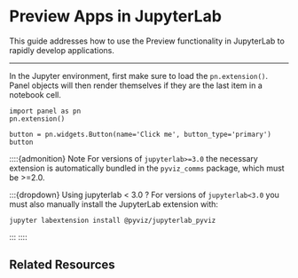 # Preview Apps in JupyterLab

This guide addresses how to use the Preview functionality in JupyterLab to rapidly develop applications.

---

In the Jupyter environment, first make sure to load the ``pn.extension()``. Panel objects will then render themselves if they are the last item in a notebook cell.

```{pyodide}
import panel as pn
pn.extension()
```

```{pyodide}
button = pn.widgets.Button(name='Click me', button_type='primary')
button
```

::::{admonition} Note
For versions of ``jupyterlab>=3.0`` the necessary extension is automatically bundled in the ``pyviz_comms`` package, which must be >=2.0.

:::{dropdown} Using jupyterlab < 3.0 ?
For versions of ``jupyterlab<3.0`` you must also manually install the JupyterLab extension with:

```
jupyter labextension install @pyviz/jupyterlab_pyviz
```
:::
::::

## Related Resources

